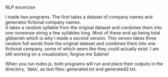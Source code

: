 NLP excercise

I made two programs.  The first takes a dataset of company names and generates fictional company names.  
It takes a random syllable from the original dataset and combines them into one nonsense string a few syllables long.  Most of these end up being
total gibberish which is why I made a second version.  This verson takes three random full words from the original dataset and combines them into
one fictional company, some of which seem like they could actually exist.  I am still working on a visualization, forgive me Sabine!

When you run index.js, both programs will run and place their outputs in the directory, 'data', as text files: generated.txt and generated2.txt.
